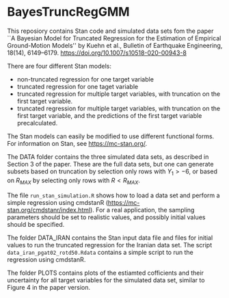 # BayesTruncRegGMM

This reposiory contains Stan code and simulated data sets fom the paper ``A Bayesian Model for Truncated Regression for the Estimation of Empirical Ground-Motion Models'' by Kuehn et al., Bulletin of Earthquake Engineering, 18(14), 6149–6179. https://doi.org/10.1007/s10518-020-00943-8

There are four different Stan models:

* non-truncated regression for one target variable
* truncated regression for one taget variable
* truncated regression for multiple target variables, with truncation on the first target variable.
* truncated regression for multiple target variables, with truncation on the first target variable, and the predictions of the first target variable precalculated.

The Stan models can easily be modified to use different functional forms. For information on Stan, see https://mc-stan.org/.

The DATA folder contains the three simulated data sets, as described in Section 3 of the paper. These are the full data sets, but one can generate subsets based on truncation by selection only rows with $Y_1 > -6$, or based on $R_{MAX}$ by selecting only rows with $R < R_{MAX}$.

The file `run_stan_simulation.R` shows how to load a data set and perform a simple regression using cmdstanR (https://mc-stan.org/cmdstanr/index.html). For a real application, the sampling parameters should be set to realistic values, and possibly initial values should be specified.

The folder DATA_IRAN contains the Stan input data file and files for initial values to run the truncated regression for the Iranian data set.
The script `data_iran_pgat02_rotd50.Rdata` contains a simple script to run the regression using cmdstanR.

The folder PLOTS contains plots of the estiamted cofficients and their uncertainty for all target variables for the simulated data set, similar to Figure 4 in the paper version.

